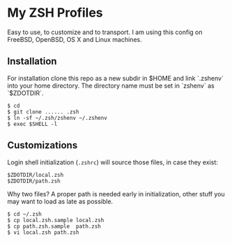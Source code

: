 My ZSH Profiles
===============

Easy to use, to customize and to transport.
I am using this config on FreeBSD, OpenBSD, OS X and Linux machines.

Installation
------------

For installation clone this repo as a new subdir in $HOME and link `.zshenv`
into your home directory.  The directory name must be set in `zshenv` as
`$ZDOTDIR`.

    $ cd
    $ git clone ...... .zsh
    $ ln -sf ~/.zsh/zshenv ~/.zshenv
    $ exec $SHELL -l

Customizations
--------------

Login shell initialization (`.zshrc`) will source those files, in case they 
exist:

    $ZDOTDIR/local.zsh
    $ZDOTDIR/path.zsh

Why two files?  A proper path is needed early in initialization, other stuff you
may want to load as late as possible.

    $ cd ~/.zsh
    $ cp local.zsh.sample local.zsh
    $ cp path.zsh.sample  path.zsh
    $ vi local.zsh path.zsh



